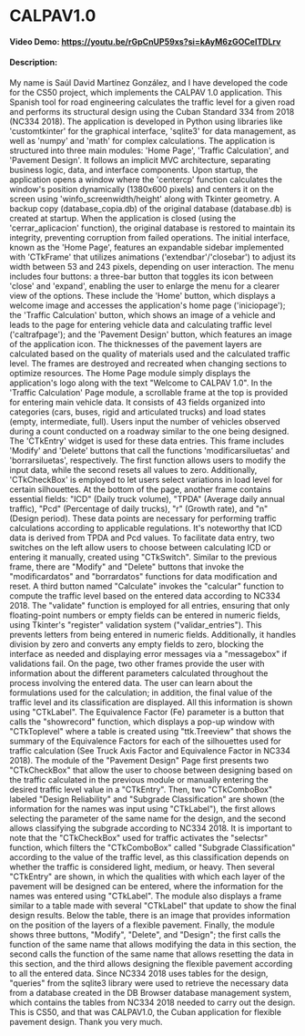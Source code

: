 # CALPAV1.0 
#### Video Demo: <https://youtu.be/rGpCnUP59xs?si=kAyM6zGOCelTDLrv> 
#### Description: 
My name is Saúl David Martínez González, and I have developed the code for the CS50 project, which implements the CALPAV 1.0 application. This Spanish tool for road engineering calculates the traffic level for a given road and performs its structural design using the Cuban Standard 334 from 2018 (NC334 2018). The application is developed in Python using libraries like 'customtkinter' for the graphical interface, 'sqlite3' for data management, as well as 'numpy' and 'math' for complex calculations. The application is structured into three main modules: 'Home Page', 'Traffic Calculation', and 'Pavement Design'. It follows an implicit MVC architecture, separating business logic, data, and interface components. 
Upon startup, the application opens a window where the 'centercp' function calculates the window's position dynamically (1380x600 pixels) and centers it on the screen using 'winfo_screenwidth/height' along with Tkinter geometry. A backup copy (database_copia.db) of the original database (database.db) is created at startup. When the application is closed (using the 'cerrar_aplicacion' function), the original database is restored to maintain its integrity, preventing corruption from failed operations. 
The initial interface, known as the 'Home Page', features an expandable sidebar implemented with 'CTkFrame' that utilizes animations ('extendbar'/'closebar') to adjust its width between 53 and 243 pixels, depending on user interaction. The menu includes four buttons: a three-bar button that toggles its icon between 'close' and 'expand', enabling the user to enlarge the menu for a clearer view of the options. These include the 'Home' button, which displays a welcome image and accesses the application's home page ('iniciopage'); the 'Traffic Calculation' button, which shows an image of a vehicle and leads to the page for entering vehicle data and calculating traffic level ('caltrafpage'); and the 'Pavement Design' button, which features an image of the application icon. The thicknesses of the pavement layers are calculated based on the quality of materials used and the calculated traffic level. The frames are destroyed and recreated when changing sections to optimize resources. 
The Home Page module simply displays the application's logo along with the text "Welcome to CALPAV 1.0". 
In the 'Traffic Calculation' Page module, a scrollable frame at the top is provided for entering main vehicle data. It consists of 43 fields organized into categories (cars, buses, rigid and articulated trucks) and load states (empty, intermediate, full). Users input the number of vehicles observed during a count conducted on a roadway similar to the one being designed. The 'CTkEntry' widget is used for these data entries. This frame includes 'Modify' and 'Delete' buttons that call the functions 'modificarsiluetas' and 'borrarsiluetas', respectively. The first function allows users to modify the input data, while the second resets all values to zero. Additionally, 'CTkCheckBox' is employed to let users select variations in load level for certain silhouettes. 
At the bottom of the page, another frame contains essential fields: "ICD" (Daily truck volume), "TPDA" (Average daily annual traffic), "Pcd" (Percentage of daily trucks), "r" (Growth rate), and "n" (Design period). These data points are necessary for performing traffic calculations according to applicable regulations. It's noteworthy that ICD data is derived from TPDA and Pcd values. To facilitate data entry, two switches on the left allow users to choose between calculating ICD or entering it manually, created using "CTkSwitch". Similar to the previous frame, there are "Modify" and "Delete" buttons that invoke the "modificardatos" and "borrardatos" functions for data modification and reset. A third button named "Calculate" invokes the "calcular" function to compute the traffic level based on the entered data according to NC334 2018. 
The "validate" function is employed for all entries, ensuring that only floating-point numbers or empty fields can be entered in numeric fields, using Tkinter's "register" validation system ("validar_entries"). This prevents letters from being entered in numeric fields. Additionally, it handles division by zero and converts any empty fields to zero, blocking the interface as needed and displaying error messages via a "messagebox" if validations fail. 
On the page, two other frames provide the user with information about the different parameters calculated throughout the process involving the entered data. The user can learn about the formulations used for the calculation; in addition, the final value of the traffic level and its classification are displayed. All this information is shown using "CTkLabel". The Equivalence Factor (Fe) parameter is a button that calls the "showrecord" function, which displays a pop-up window with "CTkToplevel" where a table is created using "ttk.Treeview" that shows the summary of the Equivalence Factors for each of the silhouettes used for traffic calculation (See Truck Axis Factor and Equivalence Factor in NC334 2018).
The module of the "Pavement Design" Page first presents two "CTkCheckBox" that allow the user to choose between designing based on the traffic calculated in the previous module or manually entering the desired traffic level value in a "CTkEntry". Then, two "CTkComboBox" labeled "Design Reliability" and "Subgrade Classification" are shown (the information for the names was input using "CTkLabel"), the first allows selecting the parameter of the same name for the design, and the second allows classifying the subgrade according to NC334 2018. It is important to note that the "CTkCheckBox" used for traffic activates the "selectsr" function, which filters the "CTkComboBox" called "Subgrade Classification" according to the value of the traffic level, as this classification depends on whether the traffic is considered light, medium, or heavy.
Then several "CTkEntry" are shown, in which the qualities with which each layer of the pavement will be designed can be entered, where the information for the names was entered using "CTkLabel".
The module also displays a frame similar to a table made with several "CTkLabel" that update to show the final design results. Below the table, there is an image that provides information on the position of the layers of a flexible pavement.
Finally, the module shows three buttons, "Modify", "Delete", and "Design"; the first calls the function of the same name that allows modifying the data in this section, the second calls the function of the same name that allows resetting the data in this section, and the third allows designing the flexible pavement according to all the entered data. Since NC334 2018 uses tables for the design, "queries" from the sqlite3 library were used to retrieve the necessary data from a database created in the DB Browser database management system, which contains the tables from NC334 2018 needed to carry out the design.
This is CS50, and that was CALPAV1.0, the Cuban application for flexible pavement design. Thank you very much.
